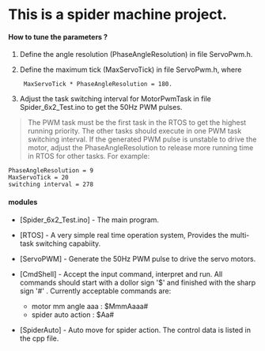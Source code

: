 # This is a spider machine project.

#### How to tune the parameters ? 
1. Define the angle resolution (PhaseAngleResolution) in file ServoPwm.h.
2. Define the maximum tick (MaxServoTick) in file ServoPwm.h, where

		MaxServoTick * PhaseAngleResolution = 180.
		
3. Adjust the task switching interval for MotorPwmTask in file Spider_6x2_Test.ino
   to get the 50Hz PWM pulses. 
   
>The PWM task must be the first task in the RTOS to get the highest running priority.
The other tasks should execute in one PWM task switching interval. If the generated 
PWM pulse is unstable to drive the motor, adjust the PhaseAngleResolution to release 
more running time in RTOS for other tasks. For example:

	PhaseAngleResolution = 9
	MaxServoTick = 20
	switching interval = 278

#### modules
* [Spider_6x2_Test.ino] - The main program.
* [RTOS] - A very simple real time operation system, Provides the multi-task switching capabiity.
* [ServoPWM] - Generate the 50Hz PWM pulse to drive the servo motors.
	
* [CmdShell] - Accept the input command, interpret and run. All commands should start with a dollor sign '$'
           and finished with the sharp sign '#' . Currently acceptable commands are:
    - motor mm angle aaa : $MmmAaaa#
    - spider auto action : $Aa#
			
* [SpiderAuto] - Auto move for spider action. The control data is listed in the cpp file.
